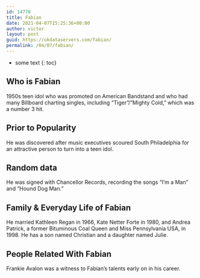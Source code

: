 ```yaml
---
id: 14778
title: Fabian
date: 2021-04-07T15:25:36+00:00
author: victor
layout: post
guid: https://ukdataservers.com/fabian/
permalink: /04/07/fabian/
---
```


* some text
{: toc}


## Who is Fabian



1950s teen idol who was promoted on American Bandstand and who had many Billboard charting singles, including &#8220;Tiger&#8221;/&#8221;Mighty Cold,&#8221; which was a number 3 hit.

                
                
                
## Prior to Popularity



He was discovered after music executives scoured South Philadelphia for an attractive person to turn into a teen idol.

                
                
                
## Random data



He was signed with Chancellor Records, recording the songs &#8220;I&#8217;m a Man&#8221; and &#8220;Hound Dog Man.&#8221;

                
                
                
## Family & Everyday Life of Fabian



He married Kathleen Regan in 1966, Kate Netter Forte in 1980, and Andrea Patrick, a former Bituminous Coal Queen and Miss Pennsylvania USA, in 1998. He has a son named Christian and a daughter named Julie.

                
                
                
## People Related With Fabian



Frankie Avalon was a witness to Fabian&#8217;s talents early on in his career.

                
              
            
          
          
          
